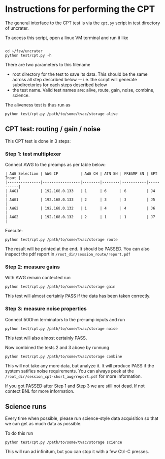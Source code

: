 # Instructions for performing the CPT

The general interface to the CPT test is via the `cpt.py` script in test directory of uncrater.

To access this script, open a linux VM terminal and run it like

```

cd ~/fsw/uncrater
python test/cpt.py -h
```

There are two parameters to this filename

 * root directory for the test to save its data. This should be the same across all step described below -- i.e. the script will generate subdirectories for each steps described below
 * the test name. Valid test names are: alive, route, gain, noise, combine, science.

The aliveness test is thus run as

```
python test/cpt.py /path/to/some/tvac/storage alive
```

## CPT test: routing / gain / noise

This CPT test is done in 3 steps:


### Step 1: test multiplexer

Connect AWG to the preamps as per table below:


    | AWG Selection | AWG IP          | AWG CH | ATN SN | PREAMP SN | SPT Input |
    |---------------|-----------------|--------|--------|-----------|-----------|
    | AWG1          | 192.168.0.133   | 1      | 6      | 6         | J4        |
    | AWG1          | 192.168.0.133   | 2      | 3      | 3         | J5        |
    | AWG2          | 192.168.0.132   | 1      | 4      | 4         | J6        |
    | AWG2          | 192.168.0.132   | 2      | 1      | 1         | J7        |


Execute:

```
python test/cpt.py /path/to/some/tvac/storage route
```

The result will be printed at the end. It should be PASSED. You can also inspect the pdf report in `/root_dir/session_route/report.pdf`


### Step 2: measure gains


With AWG remain contected run
```
python test/cpt.py /path/to/some/tvac/storage gain
```

This test will almost certainly PASS if the data has been taken correctly.

### Step 3: measure noise properties

Connect 50Ohm terminators to the pre-amp inputs and run

```
python test/cpt.py /path/to/some/tvac/storage noise
```

This test will also almost certainly PASS.

Now combined the tests 2 and 3 above by runnung

```
python test/cpt.py /path/to/some/tvac/storage combine
```

This will not take any more data, but analyze it. It will produce PASS if the system satifies noise requirements. You can always peek at the 
`/root_dir/session_cpt-short_awg/report.pdf` for more information.

If you got PASSED after Step 1 and Step 3 we are still not dead. If not contect BNL for more information.


## Science runs

Every time when possible, please run science-style data acquisition so that we can get as much data as possible.

To do this run

```
python test/cpt.py /path/to/some/tvac/storage science
```

This will run ad infinitum, but you can stop it with a few Ctrl-C presses.


